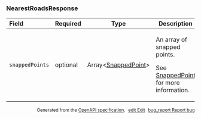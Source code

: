 <!--- This is a generated file, do not edit! -->
<!--- [START maps_http_schema_nearestroadsresponse] -->
<h3 class="schema-object" id="NearestRoadsResponse">NearestRoadsResponse</h3>

| Field           | Required | Type                                                      | Description                                                                                                                                         |
| :-------------- | -------- | --------------------------------------------------------- | --------------------------------------------------------------------------------------------------------------------------------------------------- |
| `snappedPoints` | optional | Array&lt;[SnappedPoint](#SnappedPoint "SnappedPoint")&gt; | <div class="ref-property-description"><p>An array of snapped points.</p><p>See <a href="#SnappedPoint">SnappedPoint</a> for more information.</div> |

<p style="text-align: right; font-size: smaller;">Generated from the <a class="gc-analytics-event" data-category="GMP" data-label="openapi-github" href="https://github.com/googlemaps/openapi-specification" title="Google Maps Platform OpenAPI Specification" class="external">OpenAPI specification</a>.
<a class="gc-analytics-event" data-category="GMP" data-label="openapi-github-maps-http-schema-nearestroadsresponse" data-action="edit" style="margin-left: 5px;" href="https://github.com/googlemaps/openapi-specification/blob/main/specification/schemas/NearestRoadsResponse.yml" title="Edit on GitHub"><span class="material-icons">edit</span> Edit</a>
<a class="gc-analytics-event" data-category="GMP" data-label="openapi-github-maps-http-schema-nearestroadsresponse" data-action="bug" style="margin-left: 5px;" href="https://github.com/googlemaps/openapi-specification/issues/new?assignees=&labels=type%3A+bug%2C+triage+me&template=bug_report.md&title=[schemas] Bug - NearestRoadsResponse" title="File bug for schemas on GitHub"><span class="material-icons">bug_report</span> Report bug</a>
</p>

<!--- [END maps_http_schema_nearestroadsresponse] -->
